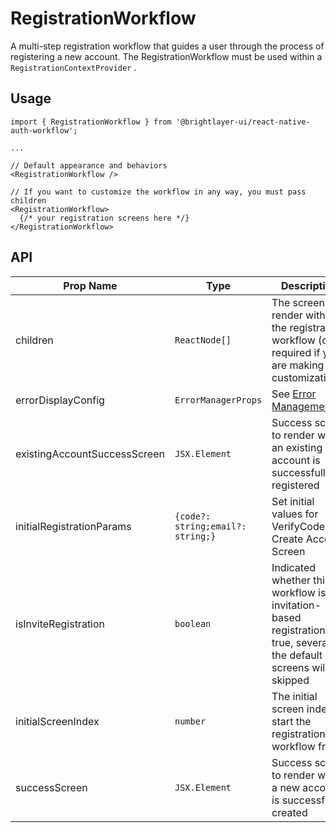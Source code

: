 # RegistrationWorkflow

A multi-step registration workflow that guides a user through the process of registering a new account. The RegistrationWorkflow must be used within a `RegistrationContextProvider` .

## Usage

```tsx
import { RegistrationWorkflow } from '@brightlayer-ui/react-native-auth-workflow';

...

// Default appearance and behaviors
<RegistrationWorkflow />

// If you want to customize the workflow in any way, you must pass children
<RegistrationWorkflow>
  {/* your registration screens here */}
</RegistrationWorkflow>
```

## API

| Prop Name | Type | Description | Default |
|---|---|---|---|
| children | `ReactNode[]` | The screens to render within the registration workflow (only required if you are making customizations) | Eula, CreateAccount, VerifyCode, CreatePassword, AccountDetails |
| errorDisplayConfig | `ErrorManagerProps` | See [Error Management](../error-management.md) |  |
| existingAccountSuccessScreen | `JSX.Element` | Success screen to render when an existing account is successfully registered |  |
| initialRegistrationParams | `{code?: string;email?: string;}` | Set initial values for VerifyCode and Create Account Screen |  |
| isInviteRegistration | `boolean` | Indicated whether this workflow is for invitation-based registration. If true, several of the default screens will be skipped | `false` |
| initialScreenIndex | `number` | The initial screen index to start the registration workflow from. | `0` |
| successScreen | `JSX.Element` | Success screen to render when a new account is successfully created |  |
